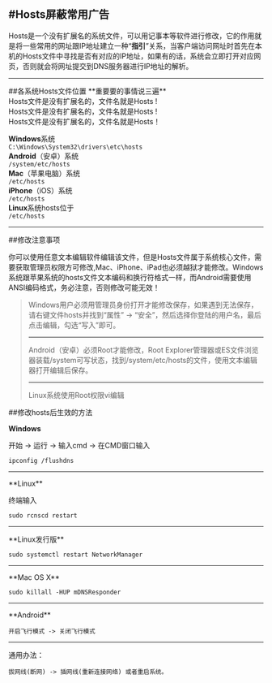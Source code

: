#Hosts屏蔽常用广告
---
Hosts是一个没有扩展名的系统文件，可以用记事本等软件进行修改，它的作用就是将一些常用的网址跟IP地址建立一种“**指引**”关系，当客户端访问网址时首先在本机的Hosts文件中寻找是否有对应的IP地址，如果有的话，系统会立即打开对应网页，否则就会将网址提交到DNS服务器进行IP地址的解析。
<hr>
##各系统Hosts文件位置
**重要要的事情说三遍**<br>
Hosts文件是没有扩展名的，文件名就是Hosts !<br>
Hosts文件是没有扩展名的，文件名就是Hosts !<br>
Hosts文件是没有扩展名的，文件名就是Hosts！<br>

**Windows**系统
<br>
`C:\Windows\System32\drivers\etc\hosts`
<br>
**Android**（安卓）系统
<br>
`/system/etc/hosts`
<br>
**Mac**（苹果电脑）系统
<br>
`/etc/hosts`
<br>
**iPhone**（iOS）系统
<br>
`/etc/hosts`
<br>
**Linux**系统hosts位于
<br>
`/etc/hosts`
<hr>
##修改注意事项

你可以使用任意文本编辑软件编辑该文件，但是Hosts文件属于系统核心文件，需要获取管理员权限方可修改,Mac、iPhone、iPad也必须越狱才能修改。Windows系统跟苹果系统的hosts文件文本编码和换行符格式一样，而Android需要使用ANSI编码格式，务必注意，否则修改可能无效！

<blockquote>Windows用户必须用管理员身份打开才能修改保存，如果遇到无法保存，请右键文件hosts并找到“属性” -> “安全”，然后选择你登陆的用户名，最后点击编辑，勾选“写入”即可。
<hr>
Android（安卓）必须Root才能修改，Root Explorer管理器或ES文件浏览器装载/system可写状态，找到/system/etc/hosts的文件，使用文本编辑器打开编辑后保存。
<hr>
Linux系统使用Root权限vi编辑
</blockquote>

##修改hosts后生效的方法

**Windows**

开始 -> 运行 -> 输入cmd -> 在CMD窗口输入

`ipconfig /flushdns`
<hr>
**Linux**

终端输入

`sudo rcnscd restart`
<hr>
**Linux发行版**

`sudo systemctl restart NetworkManager`
<hr>
**Mac OS X**

`sudo killall -HUP mDNSResponder`
<hr>
**Android**

`开启飞行模式 -> 关闭飞行模式`
<hr>
通用办法：

`拔网线(断网) -> 插网线(重新连接网络) 或者重启系统。`
